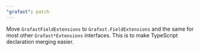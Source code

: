 ```yaml
---
"grafast": patch
---
```


Move `GrafastFieldExtensions` to `Grafast.FieldExtensions` and the same for most
other `Grafast*Extensions` interfaces. This is to make TypeScript declaration
merging easier.
